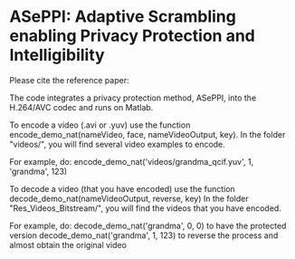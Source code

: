 # ASePPI: Adaptive Scrambling enabling Privacy Protection and Intelligibility 
Please cite the reference paper:

The code integrates a privacy protection method, ASePPI, into the H.264/AVC codec and runs on Matlab. 


To encode a video (.avi or .yuv) use the function encode_demo_nat(nameVideo, face, nameVideoOutput, key).
In the folder "videos/", you will find several video examples to encode.

For example, do:
encode_demo_nat('videos/grandma_qcif.yuv', 1, 'grandma', 123)



To decode a video (that you have encoded) use the function decode_demo_nat(nameVideoOutput, reverse, key)
In the folder "Res_Videos_Bitstream/", you will find the videos that you have encoded.

For example, do:
decode_demo_nat('grandma', 0, 0) to have the protected version
decode_demo_nat('grandma', 1, 123) to reverse the process and almost obtain the original video
